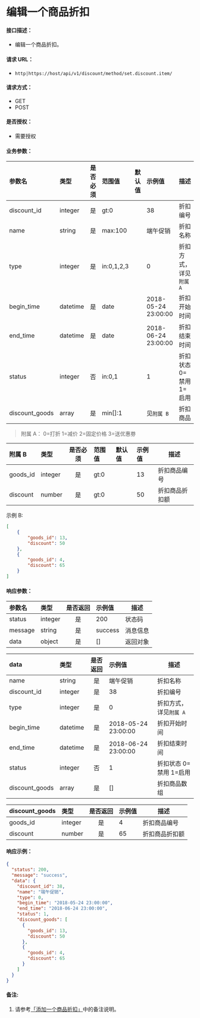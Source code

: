 # 编辑一个商品折扣

#### 接口描述：
- 编辑一个商品折扣。

#### 请求 URL：
- `http|https://host/api/v1/discount/method/set.discount.item/`

#### 请求方式：
- GET
- POST

#### 是否授权：
- 需要授权

#### 业务参数：
|参数名|类型|是否必须|范围值|默认值|示例值|描述|
|:----|:---|:---:|:-----|:-----|:-----|-----|
|discount_id |integer |是 |gt:0 | |38 |折扣编号 |
|name |string |是 |max:100 | |端午促销 |折扣名称 |
|type |integer |是 |in:0,1,2,3 | |0 |折扣方式，详见`附属 A` |
|begin_time |datetime |是 |date | |2018-05-24 23:00:00 |折扣开始时间 |
|end_time |datetime |是 |date | |2018-06-24 23:00:00 |折扣结束时间 |
|status |integer |否 |in:0,1 | |1 |折扣状态 0=禁用 1=启用 |
|discount_goods |array |是 |min[]:1 | |见`附属 B` |折扣商品 |

> 附属 A：
0=打折 1=减价 2=固定价格 3=送优惠劵

|附属 B|类型|是否必须|范围值|默认值|示例值|描述|
|:----|:---|:---:|:-----|:-----|:-----|-----|
|goods_id |integer |是 |gt:0 | |13 |折扣商品编号 |
|discount |number |是 |gt:0 | |50 |折扣商品折扣额 |

示例 B:
```json
[
    {
        "goods_id": 13,
        "discount": 50
    },
    {
        "goods_id": 4,
        "discount": 65
    }
]
```

#### 响应参数：
|参数名|类型|是否返回|示例值|描述|
|:-----|:-----|:---:|:-----|-----|
|status |integer |是 |200 |状态码 |
|message |string |是 |success |消息信息 |
|data |object |是 |[] |返回对象 |

|data|类型|是否返回|示例值|描述|
|:-----|:-----|:---:|:-----|-----|
|name |string |是 |端午促销 |折扣名称 |
|discount_id |integer |是 |38 |折扣编号 |
|type |integer |是 |0 |折扣方式，详见`附属 A` |
|begin_time |datetime |是 |2018-05-24 23:00:00 |折扣开始时间 |
|end_time |datetime |是 |2018-06-24 23:00:00 |折扣结束时间 |
|status |integer |否 |1 |折扣状态 0=禁用 1=启用 |
|discount_goods |array |是 |[] |折扣商品数组 |

|discount_goods|类型|是否返回|示例值|描述|
|:-----|:-----|:---:|:-----|-----|
|goods_id |integer |是 |4 |折扣商品编号 |
|discount |number |是 |65 |折扣商品折扣额 |

#### 响应示例：
```json
{
  "status": 200,
  "message": "success",
  "data": {
    "discount_id": 38,
    "name": "端午促销",
    "type": 0,
    "begin_time": "2018-05-24 23:00:00",
    "end_time": "2018-06-24 23:00:00",
    "status": 1,
    "discount_goods": [
      {
        "goods_id": 13,
        "discount": 50
      },
      {
        "goods_id": 4,
        "discount": 65
      }
    ]
  }
}
```

#### 备注:
1. 请参考[「添加一个商品折扣」](https://doc.careyshop.cn/docs/admin_api/a-21523327617 "「添加一个商品折扣」")中的备注说明。